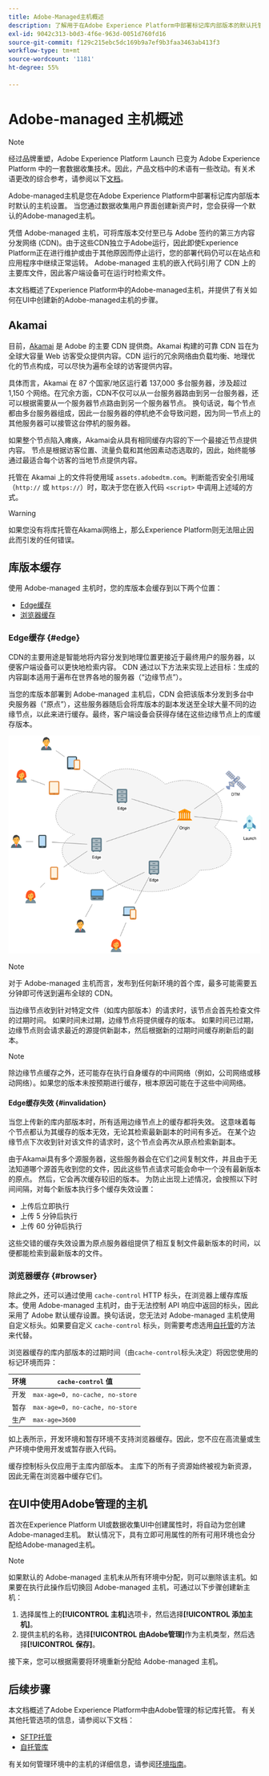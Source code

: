 ```yaml
---
title: Adobe-Managed主机概述
description: 了解用于在Adobe Experience Platform中部署标记库内部版本的默认托管选项。
exl-id: 9042c313-b0d3-4f6e-963d-0051d760fd16
source-git-commit: f129c215ebc5dc169b9a7ef9b3faa3463ab413f3
workflow-type: tm+mt
source-wordcount: '1181'
ht-degree: 55%

---
```


# Adobe-managed 主机概述

>[!NOTE]
>
>经过品牌重塑，Adobe Experience Platform Launch 已变为 Adobe Experience Platform 中的一套数据收集技术。因此，产品文档中的术语有一些改动。有关术语更改的综合参考，请参阅以下[文档](../../../term-updates.md)。

Adobe-managed主机是您在Adobe Experience Platform中部署标记库内部版本时默认的主机设置。 当您通过数据收集用户界面创建新资产时，您会获得一个默认的Adobe-managed主机。

凭借 Adobe-managed 主机，可将库版本交付至已与 Adobe 签约的第三方内容分发网络 (CDN)。由于这些CDN独立于Adobe运行，因此即使Experience Platform正在进行维护或由于其他原因而停止运行，您的部署代码仍可以在站点和应用程序中继续正常运转。 Adobe-managed 主机的嵌入代码引用了 CDN 上的主要库文件，因此客户端设备可在运行时检索文件。

本文档概述了Experience Platform中的Adobe-managed主机，并提供了有关如何在UI中创建新的Adobe-managed主机的步骤。

## Akamai

目前，[Akamai](https://www.akamai.com/cn/zh/) 是 Adobe 的主要 CDN 提供商。Akamai 构建的可靠 CDN 旨在为全球大容量 Web 访客受众提供内容。CDN 运行的冗余网络由负载均衡、地理优化的节点构成，可以尽快为遍布全球的访客提供内容。

具体而言，Akamai 在 87 个国家/地区运行着 137,000 多台服务器，涉及超过 1,150 个网络。在冗余方面，CDN不仅可以从一台服务器路由到另一台服务器，还可以根据需要从一个服务器节点路由到另一个服务器节点。 换句话说，每个节点都由多台服务器组成，因此一台服务器的停机绝不会导致问题，因为同一节点上的其他服务器可以接管这台停机的服务器。

如果整个节点陷入瘫痪，Akamai会从具有相同缓存内容的下一个最接近节点提供内容。 节点是根据访客位置、流量负载和其他因素动态选取的，因此，始终能够通过最适合每个访客的当地节点提供内容。

托管在 Akamai 上的文件将使用域 `assets.adobedtm.com`。判断能否安全引用域（`http://` 或 `https://`）时，取决于您在嵌入代码 `<script>` 中调用上述域的方式。

>[!WARNING]
>
>如果您没有将库托管在Akamai网络上，那么Experience Platform则无法阻止因此而引发的任何错误。

## 库版本缓存

使用 Adobe-managed 主机时，您的库版本会缓存到以下两个位置：

* [Edge缓存](#edge)
* [浏览器缓存](#browser)

### Edge缓存 {#edge}

CDN的主要用途是智能地将内容分发到地理位置更接近于最终用户的服务器，以便客户端设备可以更快地检索内容。 CDN 通过以下方法来实现上述目标：生成的内容副本适用于遍布在世界各地的服务器（“边缘节点”）。

当您的库版本部署到 Adobe-managed 主机后，CDN 会把该版本分发到多台中央服务器（“原点”），这些服务器随后会将库版本的副本发送至全球大量不同的边缘节点，以此来进行缓存。最终，客户端设备会获得存储在这些边缘节点上的库缓存版本。

![](../images/cdn-diagram.png)

>[!NOTE]
>
>对于 Adobe-managed 主机而言，发布到任何新环境的首个库，最多可能需要五分钟即可传送到遍布全球的 CDN。

当边缘节点收到针对特定文件（如库内部版本）的请求时，该节点会首先检查文件的过期时间。 如果时间未过期，边缘节点将提供缓存的版本。 如果时间已过期，边缘节点则会请求最近的源提供新副本，然后根据新的过期时间缓存刷新后的副本。

>[!NOTE]
>
>除边缘节点缓存之外，还可能存在执行自身缓存的中间网络（例如，公司网络或移动网络）。如果您的版本未按预期进行缓存，根本原因可能在于这些中间网络。

#### Edge缓存失效 {#invalidation}

当您上传新的库内部版本时，所有适用边缘节点上的缓存都将失效。 这意味着每个节点都认为其缓存的版本无效，无论其检索最新副本的时间有多近。 在某个边缘节点下次收到针对该文件的请求时，这个节点会再次从原点检索新副本。

由于Akamai具有多个源服务器，这些服务器会在它们之间复制文件，并且由于无法知道哪个源首先收到您的文件，因此这些节点请求可能会命中一个没有最新版本的原点。 然后，它会再次缓存较旧的版本。 为防止出现上述情况，会按照以下时间间隔，对每个新版本执行多个缓存失效设置：

* 上传后立即执行
* 上传 5 分钟后执行
* 上传 60 分钟后执行

这些交错的缓存失效设置为原点服务器组提供了相互复制文件最新版本的时间，以便都能检索到最新版本的文件。

### 浏览器缓存 {#browser}

除此之外，还可以通过使用 `cache-control` HTTP 标头，在浏览器上缓存库版本。使用 Adobe-managed 主机时，由于无法控制 API 响应中返回的标头，因此采用了 Adobe 默认缓存设置。换句话说，您无法对 Adobe-managed 主机使用自定义标头。如果要自定义 `cache-control` 标头，则需要考虑选用[自托管](self-hosting-libraries.md)的方法来代替。

浏览器缓存的库内部版本的过期时间（由`cache-control`标头决定）将因您使用的标记环境而异：

| 环境 | `cache-control` 值 |
| --- | --- |
| 开发 | `max-age=0, no-cache, no-store` |
| 暂存 | `max-age=0, no-cache, no-store` |
| 生产 | `max-age=3600` |

如上表所示，开发环境和暂存环境不支持浏览器缓存。因此，您不应在高流量或生产环境中使用开发或暂存嵌入代码。

缓存控制标头仅应用于主库内部版本。 主库下的所有子资源始终被视为新资源，因此无需在浏览器中缓存它们。

## 在UI中使用Adobe管理的主机

首次在Experience Platform UI或数据收集UI中创建属性时，将自动为您创建Adobe-managed主机。 默认情况下，具有立即可用属性的所有可用环境也会分配给Adobe-managed主机。

>[!NOTE]
>
>如果默认的 Adobe-managed 主机未从所有环境中分配，则可以删除该主机。如果要在执行此操作后切换回 Adobe-managed 主机，可通过以下步骤创建新主机：
>
>1. 选择属性上的&#x200B;**[!UICONTROL 主机]**&#x200B;选项卡，然后选择&#x200B;**[!UICONTROL 添加主机]**。
>1. 提供主机的名称，选择&#x200B;**[!UICONTROL 由Adobe管理]**&#x200B;作为主机类型，然后选择&#x200B;**[!UICONTROL 保存]**。
>
>接下来，您可以根据需要将环境重新分配给 Adobe-managed 主机。

## 后续步骤

本文档概述了Adobe Experience Platform中由Adobe管理的标记库托管。 有关其他托管选项的信息，请参阅以下文档：

* [SFTP托管](./sftp-host.md)
* [自托管库](./self-hosting-libraries.md)

有关如何管理环境中的主机的详细信息，请参阅[环境指南](../environments.md)。
